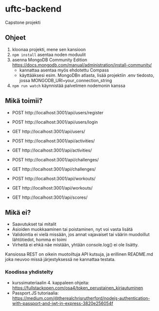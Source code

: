 # uftc-backend

Capstone projekti

## Ohjeet

1. kloonaa projekti, mene sen kansioon
2. `npm install` asentaa noden moduulit
3. asenna MongoDB Community Edition https://docs.mongodb.com/manual/administration/install-community/
   - kannattaa asentaa myös ehdotettu Compass
   - käyttääksesi esim. MongoDBn atlasta, lisää projektiin .env tiedosto, jossa MONGODB_URI=your_connection_string
4. `npm run watch` käynnistää palvelimen nodemonin kanssa

## Mikä toimii?

- POST http://localhost:3001/api/users/register
- POST http://localhost:3001/api/users/login
- GET http://localhost:3001/api/users/

- POST http://localhost:3001/api/activities/
- GET http://localhost:3001/api/activities/

- POST http://localhost:3001/api/challenges/
- GET http://localhost:3001/api/challenges/

- POST http://localhost:3001/api/workouts/
- GET http://localhost:3001/api/workouts/

- GET http://localhost:3001/api/scores/

## Mikä ei?

- Saavutukset tai mitalit
- Asioiden muokkaaminen tai poistaminen, nyt voi vasta lisätä
- Validointia ei vielä missään, jos annat vajavaiset tai väärin muodoillut lähtötiedot, homma ei toimi
- Virheitä ei ehkä näe mistään, yhtään console.log() ei ole lisätty.

Kansiossa REST on oikein muotoiltuja API kutsuja, ja erillinen README.md joka neuvoo missä järjestyksessä ne kannattaa testata.

### Koodissa yhdistelty

- kurssimateriaalin 4. kappaleen ohjeita: https://fullstackopen.com/osa4/token_perustainen_kirjautuminen
- Passport.JS tutoriaalia: https://medium.com/@therealchrisrutherford/nodejs-authentication-with-passport-and-jwt-in-express-3820e256054f
